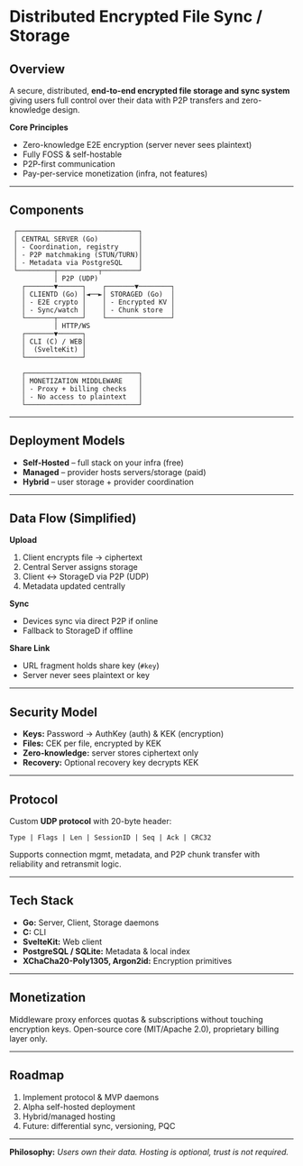 # Distributed Encrypted File Sync / Storage

## Overview

A secure, distributed, **end-to-end encrypted file storage and sync system** giving users full control over their data with P2P transfers and zero-knowledge design.

**Core Principles**

* Zero-knowledge E2E encryption (server never sees plaintext)
* Fully FOSS & self-hostable
* P2P-first communication
* Pay-per-service monetization (infra, not features)

---

## Components

```
 ┌──────────────────────────────┐
 │ CENTRAL SERVER (Go)          │
 │ - Coordination, registry     │
 │ - P2P matchmaking (STUN/TURN)│
 │ - Metadata via PostgreSQL    │
 └─────────┬──────────┬─────────┘
           │ P2P (UDP)
   ┌───────▼──────┐    ┌───────▼────────┐
   │ CLIENTD (Go) │◄──►│ STORAGED (Go)  │
   │ - E2E crypto │    │ - Encrypted KV │
   │ - Sync/watch │    │ - Chunk store  │
   └───────┬──────┘    └────────────────┘
           │ HTTP/WS
   ┌───────▼──────┐
   │ CLI (C) / WEB│
   │  (SvelteKit) │
   └──────────────┘

   ┌────────────────────────────┐
   │ MONETIZATION MIDDLEWARE    │
   │ - Proxy + billing checks   │
   │ - No access to plaintext   │
   └────────────────────────────┘
```

---

## Deployment Models

* **Self-Hosted** – full stack on your infra (free)
* **Managed** – provider hosts servers/storage (paid)
* **Hybrid** – user storage + provider coordination

---

## Data Flow (Simplified)

**Upload**

1. Client encrypts file → ciphertext
2. Central Server assigns storage
3. Client ↔ StorageD via P2P (UDP)
4. Metadata updated centrally

**Sync**

* Devices sync via direct P2P if online
* Fallback to StorageD if offline

**Share Link**

* URL fragment holds share key (`#key`)
* Server never sees plaintext or key

---

## Security Model

* **Keys:** Password → AuthKey (auth) & KEK (encryption)
* **Files:** CEK per file, encrypted by KEK
* **Zero-knowledge:** server stores ciphertext only
* **Recovery:** Optional recovery key decrypts KEK

---

## Protocol

Custom **UDP protocol** with 20-byte header:

```
Type | Flags | Len | SessionID | Seq | Ack | CRC32
```

Supports connection mgmt, metadata, and P2P chunk transfer with reliability and retransmit logic.

---

## Tech Stack

* **Go:** Server, Client, Storage daemons
* **C:** CLI
* **SvelteKit:** Web client
* **PostgreSQL / SQLite:** Metadata & local index
* **XChaCha20-Poly1305, Argon2id:** Encryption primitives

---

## Monetization

Middleware proxy enforces quotas & subscriptions without touching encryption keys.
Open-source core (MIT/Apache 2.0), proprietary billing layer only.

---

## Roadmap

1. Implement protocol & MVP daemons
2. Alpha self-hosted deployment
3. Hybrid/managed hosting
4. Future: differential sync, versioning, PQC

---

**Philosophy:**
*Users own their data. Hosting is optional, trust is not required.*

